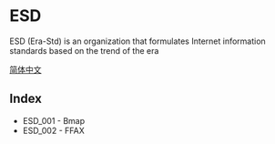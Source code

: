 # ESD
ESD (Era-Std) is an organization that formulates Internet information standards based on the trend of the era

<a href="./zh_README.md">简体中文</a>
## Index
 - ESD_001 - Bmap
 - ESD_002 - FFAX
